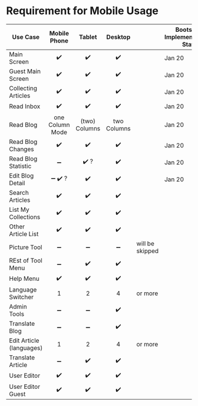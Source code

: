 # Requirement for Mobile Usage
| Use Case                 |               Mobile Phone              |        Tablet        |       Desktop      |                 | Bootstrap4 Implemementation Status |
| ------------------------ | :-------------------------------------: | :------------------: | :----------------: | --------------- | ---------------------------------- |
| Main Screen              |            :heavy_check_mark:           |  :heavy_check_mark:  | :heavy_check_mark: |                 |  Jan 20                            |
| Guest Main Screen        |            :heavy_check_mark:           |  :heavy_check_mark:  | :heavy_check_mark: |                 |  Jan 20                                     |
| Collecting Articles      |            :heavy_check_mark:           |  :heavy_check_mark:  | :heavy_check_mark: |                 |  Jan 20                                   |
| Read Inbox               |            :heavy_check_mark:           |  :heavy_check_mark:  | :heavy_check_mark: |                 |   Jan 20                                    |
| Read Blog                |             one Column Mode             |   (two) Columns  |     two Columns    |                     |   Jan 20                                      |
| Read Blog Changes        |            :heavy_check_mark:           |  :heavy_check_mark:  | :heavy_check_mark: |                 |  Jan 20                                    |
| Read Blog Statistic      |            :heavy_minus_sign:           | :heavy_check_mark: ? | :heavy_check_mark: |                 |   Jan 20                                   |
| Edit Blog Detail         | :heavy_minus_sign: :heavy_check_mark: ? |  :heavy_check_mark:  | :heavy_check_mark: |                 |  Jan 20                                    |
| Search Articles          |            :heavy_check_mark:           |  :heavy_check_mark:  | :heavy_check_mark: |                 |                                    |
| List My Collections      |            :heavy_check_mark:           |  :heavy_check_mark:  | :heavy_check_mark: |                 |                                    |
| Other Article List       |            :heavy_check_mark:           |  :heavy_check_mark:  | :heavy_check_mark: |                 |                                    |
| Picture Tool             |            :heavy_minus_sign:           |  :heavy_minus_sign:  | :heavy_minus_sign: | will be skipped |                                    |
| REst of Tool Menu        |            :heavy_minus_sign:           |  :heavy_check_mark:  | :heavy_check_mark: |                 |                                    |
| Help Menu                |            :heavy_check_mark:           |  :heavy_check_mark:  | :heavy_check_mark: |                 |                                    |
| Language Switcher        |                    1                    |           2          |          4         | or more         |                                    |
| Admin Tools              |            :heavy_minus_sign:           |  :heavy_minus_sign:  | :heavy_check_mark: |                 |                                    |
| Translate Blog           |            :heavy_minus_sign:           |  :heavy_minus_sign:  | :heavy_check_mark: |                 |                                    |
| Edit Article (languages) |                    1                    |           2          |          4         | or more         |                                    |
| Translate Article        |            :heavy_minus_sign:           |  :heavy_check_mark:  | :heavy_check_mark: |                 |                                    |
| User Editor              |            :heavy_check_mark:         |  :heavy_check_mark:  | :heavy_check_mark: |                 |                                    |
| User Editor Guest        |            :heavy_check_mark:        |  :heavy_check_mark:  | :heavy_check_mark: |                 |                                    |

